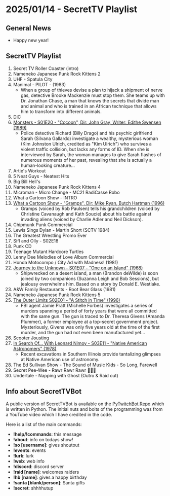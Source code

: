 # 2025/01/14 - SecretTV Playlist

## General News

- Happy new year!

## SecretTV Playlist

1. Secret TV Roller Coaster (intro)
2. Nameneko Japanese Punk Rock Kittens 2
3. UHF - Spatula City
5. Manimal - PILOT - (1983)
   - When a group of thieves devise a plan to hijack a shipment of nerve gas, detective Brooke Mackenzie must stop them. She teams up with Dr. Jonathan Chase, a man that knows the secrets that divide man and animal and who is trained in an African technique that allows him to transform into different animals.
6. DiC
7. [Monsters - S01E20 - "Cocoon", Dir: John Gray, Writer: Edithe Swensen (1989)](https://en.wikipedia.org/wiki/List_of_Monsters_episodes)
   - Police detective Richard (Billy Drago) and his psychic girlfriend Sarah (Silvana Gallardo) investigate a wealthy, mysterious woman (Kim Johnston Ulrich, credited as "Kim Ulrich") who survives a violent traffic collision, but lacks any forms of ID. When she is interviewed by Sarah, the woman manages to give Sarah flashes of numerous moments of her past, revealing that she is actually a human-looking creature...
8. Artie's Workout
9. 5 Neat Guys - Neatest Hits
10. Big Bill Hell's
11. Nameneko Japanese Punk Rock Kittens 4
12. Microman - Micro Change - MC21 RadiCasse Robo
13. What a Cartoon Show - INTRO
14. [What a Cartoon Show - "Gramps", Dir: Mike Ryan, Butch Hartman (1996)](https://en.wikipedia.org/wiki/What_a_Cartoon!)
    - Gramps (voiced by Rob Paulsen) tells his grandchildren (voiced by Christine Cavanaugh and Kath Soucie) about his battle against invading aliens (voiced by Charlie Adler and Neil Dickson).
15. Chipmunk Punk Commercial
16. Lewis Sings Dylan - Martin Short (SCTV 1984)
17. The Greatest Wrestling Promo Ever
18. Sifl and Olly - S02E18
19. Punk CD
20. Teenage Mutant Hardcore Turtles
21. Lenny Dee Melodies of Love Album Commercial
22. Honda Motocompo / City Ad with Madness! (1981)
23. [Journey to the Unknown - S01E07 - "One on an Island" (1968)](https://en.wikipedia.org/wiki/Journey_to_the_Unknown#Episodes)
    - Shipwrecked on a desert island, a man (Brandon deWilde) is soon joined by two companions (Suzanna Leigh and Bob Sessions), but jealousy overwhelms him. Based on a story by Donald E. Westlake.
24. A&W Family Restaurants - Root Bear Glass (1981)
25. Nameneko Japanese Punk Rock Kittens 5
26. [The Outer Limits S02E01 - "A Stitch in Time" (1996)](https://en.wikipedia.org/wiki/List_of_The_Outer_Limits_(1995_TV_series)_episodes#Season_2_(1996))
    - FBI agent Jamie Pratt (Michelle Forbes) investigates a series of murders spanning a period of forty years that were all committed with the same gun. The gun is traced to Dr. Theresa Givens (Amanda Plummer), a former employee at a top-secret government project. Mysteriously, Givens was only five years old at the time of the first murder, and the gun had not even been manufactured yet...
27. Scooter Jousting
28. [In Search Of... With Leonard Nimoy - S03E11 - "Native American Astronomers" (1978)](https://en.wikipedia.org/wiki/In_Search_of..._(TV_series)#Season_3_(1978%E2%80%931979))
    - Recent excavations in Southern Illinois provide tantalizing glimpses at Native American use of astronomy.
29. The Ed Sullivan Show - The Sound of Music Kids - So Long, Farewell
30. Secret Pee-Wee - Rawr Rawr Rawr 🐊🐊🐊
31. Undertale - Napping with Ghost (Outro & Raid out)



## Info about SecretTVBot

A public version of SecretTVBot is available on the [PyTwitchBot Repo](https://github.com/awbored/PyTwitchBot) which is written in Python.  The initial nuts and bolts of the programming was from a YouTube video which I have credited in the code.

Here is a list of the main commands:
- **!help/!commands**: this message
- **!about**: info on todays show!
- **!so [username]**: gives shoutout
- **!events**: events
- **!lurk**: lurk
- **!web**: web info
- **!discord**: discord server
- **!raid [name]**: welcomes raiders
- **!hb [name]**: gives a happy birthday
- **!santa [blank/person]**: Santa gifts
- **!secret**: shhhhutup
